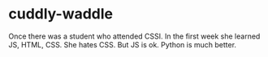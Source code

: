 # cuddly-waddle

Once there was a student who attended CSSI.
In the first week she learned JS, HTML, CSS.
She hates CSS.
But JS is ok.
Python is much better.
